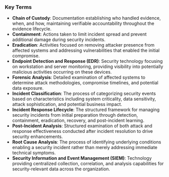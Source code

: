 
### Key Terms

- **Chain of Custody**: Documentation establishing who handled evidence, when, and how, maintaining verifiable accountability throughout the evidence lifecycle.
- **Containment**: Actions taken to limit incident spread and prevent additional damage during security incidents.
- **Eradication**: Activities focused on removing attacker presence from affected systems and addressing vulnerabilities that enabled the initial compromise.
- **Endpoint Detection and Response (EDR)**: Security technology focusing on workstation and server monitoring, providing visibility into potentially malicious activities occurring on these devices.
- **Forensic Analysis**: Detailed examination of affected systems to determine attack methodologies, compromise timelines, and potential data exposure.
- **Incident Classification**: The process of categorizing security events based on characteristics including system criticality, data sensitivity, attack sophistication, and potential business impact.
- **Incident Response Lifecycle**: The structured framework for managing security incidents from initial preparation through detection, containment, eradication, recovery, and post-incident learning.
- **Post-Incident Analysis**: Structured examination of both attack and response effectiveness conducted after incident resolution to drive security enhancements.
- **Root Cause Analysis**: The process of identifying underlying conditions enabling a security incident rather than merely addressing immediate technical symptoms.
- **Security Information and Event Management (SIEM)**: Technology providing centralized collection, correlation, and analysis capabilities for security-relevant data across the organization.
